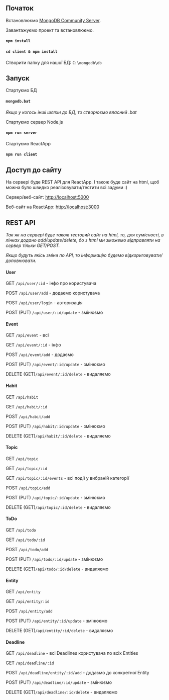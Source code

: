 ## Початок

Встановлюємо [MongoDB Community Server](https://www.mongodb.com/try/download/community).

Завантажуємо проект та встановлюємо.
#### `npm install`
#### `cd client & npm install`

Створити папку для нашої БД: `C:\mongodb\db`
 
## Запуск

Стартуємо БД

#### `mongodb.bat`

*Якщо у когось інші шляхи до БД, то створюємо власний .bat* 

Стартуємо сервер Node.js
#### `npm run server`

Стартуємо ReactApp
#### `npm run client`

## Доступ до сайту

На сервері буде REST API для ReactApp. І також буде сайт на html, щоб можна було швидко реалізовувати/тестити всі задуми :)    

Сервер/веб-сайт: [http://localhost:5000](http://localhost:5000)

Веб-сайт на ReactApp: [http://localhost:3000](http://localhost:3000)

## REST API

*Так як на сервері буде також тестовий сайт на html, то, для сумісності, в лінках додано add/update/delete, бо з html ми зможемо відправляти на сервер тільки GET/POST.*

*Якщо будуть якісь зміни по API, то інформацію будемо відкориговувати/доповнювати.*

#### User

GET `/api/user/:id` - інфо про користувача

POST `/api/user/add` - додаємо користувача

POST `/api/user/login` - авторизація

POST (PUT) `/api/user/:id/update` - змінюємо

#### Event

GET `/api/event` - всі

GET `/api/event/:id` - інфо

POST `/api/event/add` - додаємо

POST (PUT) `/api/event/:id/update` - змінюємо

DELETE (GET)`/api/event/:id/delete` - видаляємо

#### Habit

GET `/api/habit`

GET `/api/habit/:id`

POST `/api/habit/add`

POST (PUT) `/api/habit/:id/update` - змінюємо

DELETE (GET)`/api/habit/:id/delete` - видаляємо

#### Topic

GET `/api/topic`

GET `/api/topic/:id`

GET `/api/topic/:id/events` - всі події у вибраній категорії

POST `/api/topic/add`

POST (PUT) `/api/topic/:id/update` - змінюємо

DELETE (GET)`/api/topic/:id/delete` - видаляємо

#### ToDo

GET `/api/todo`

GET `/api/todo/:id`

POST `/api/todo/add`

POST (PUT) `/api/todo/:id/update` - змінюємо

DELETE (GET)`/api/todo/:id/delete` - видаляємо

#### Entity

GET `/api/entity`

GET `/api/entity/:id`

POST `/api/entity/add`

POST (PUT) `/api/entity/:id/update` - змінюємо

DELETE (GET)`/api/entity/:id/delete` - видаляємо

#### Deadline

GET `/api/deadline` - всі Deadlines користувача по всіх Entities

GET `/api/deadline/:id`

POST `/api/deadline/entity/:id/add` - додаємо до конкретної Entity

POST (PUT) `/api/deadline/:id/update` - змінюємо

DELETE (GET)`/api/deadline/:id/delete` - видаляємо
